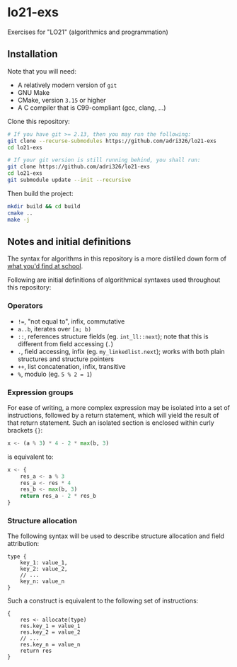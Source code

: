 # lo21-exs

Exercises for "LO21" (algorithmics and programmation)

## Installation

Note that you will need:

- A relatively modern version of `git`
- GNU Make
- CMake, version `3.15` or higher
- A C compiler that is C99-compliant (gcc, clang, ...)

Clone this repository:

```sh
# If you have git >= 2.13, then you may run the following:
git clone --recurse-submodules https://github.com/adri326/lo21-exs
cd lo21-exs

# If your git version is still running behind, you shall run:
git clone https://github.com/adri326/lo21-exs
cd lo21-exs
git submodule update --init --recursive
```

Then build the project:

```sh
mkdir build && cd build
cmake ..
make -j
```

## Notes and initial definitions

The syntax for algorithms in this repository is a more distilled down form of [what you'd find at school](http://laure.gonnord.org/pro/teaching/AlgoProg1112_IMA/syntaxe_algo_C_Matlab.pdf).

Following are initial definitions of algorithmical syntaxes used throughout this repository:

### Operators

- `!=`, "not equal to", infix, commutative
- `a..b`, iterates over `[a; b)`
- `::`, references structure fields (eg. `int_ll::next`); note that this is different from field accessing (`.`)
- `.`, field accessing, infix (eg. `my_linkedlist.next`); works with both plain structures and structure pointers
- `++`, list concatenation, infix, transitive
- `%`, modulo (eg. `5 % 2 = 1`)

### Expression groups

For ease of writing, a more complex expression may be isolated into a set of instructions, followed by a return statement, which will yield the result of that return statement.
Such an isolated section is enclosed within curly brackets `{}`:

```py
x <- (a % 3) * 4 - 2 * max(b, 3)
```

is equivalent to:

```py
x <- {
    res_a <- a % 3
    res_a <- res * 4
    res_b <- max(b, 3)
    return res_a - 2 * res_b
}
```

### Structure allocation

The following syntax will be used to describe structure allocation and field attribution:

```
type {
    key_1: value_1,
    key_2: value_2,
    // ...
    key_n: value_n
}
```

Such a construct is equivalent to the following set of instructions:

```
{
    res <- allocate(type)
    res.key_1 = value_1
    res.key_2 = value_2
    // ...
    res.key_n = value_n
    return res
}
```
